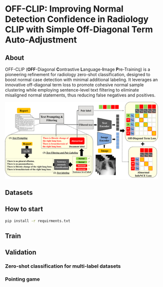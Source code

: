 # OFF-CLIP: Improving Normal Detection Confidence in Radiology CLIP with Simple Off-Diagonal Term Auto-Adjustment

## About
OFF-CLIP (**OFF**-Diagonal **C**ontrastive **L**anguage-**I**mage **P**re-Training) is a pioneering refinement for radiology zero-shot classification, designed to boost normal case detection with minimal additional labeling. It leverages an innovative off-diagonal term loss to promote cohesive normal sample clustering while employing sentence-level text filtering to eliminate misaligned normal statements, thus reducing false negatives and positives.

![alt text](offclip_figure.png)

## Datasets

## How to start
```bash
pip install -r requirments.txt
```
## Train

## Validation

### Zero-shot classification for multi-label datasets

### Pointing game




